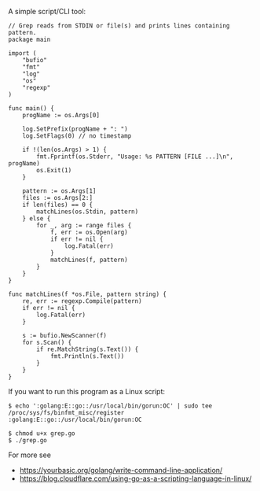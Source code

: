 A simple script/CLI tool:

```
// Grep reads from STDIN or file(s) and prints lines containing pattern.
package main

import (
	"bufio"
	"fmt"
	"log"
	"os"
	"regexp"
)

func main() {
	progName := os.Args[0]

	log.SetPrefix(progName + ": ")
	log.SetFlags(0) // no timestamp

	if !(len(os.Args) > 1) {
		fmt.Fprintf(os.Stderr, "Usage: %s PATTERN [FILE ...]\n", progName)
		os.Exit(1)
	}

	pattern := os.Args[1]
	files := os.Args[2:]
	if len(files) == 0 {
		matchLines(os.Stdin, pattern)
	} else {
		for _, arg := range files {
			f, err := os.Open(arg)
			if err != nil {
				log.Fatal(err)
			}
			matchLines(f, pattern)
		}
	}
}

func matchLines(f *os.File, pattern string) {
	re, err := regexp.Compile(pattern)
	if err != nil {
		log.Fatal(err)
	}

	s := bufio.NewScanner(f)
	for s.Scan() {
		if re.MatchString(s.Text()) {
			fmt.Println(s.Text())
		}
	}
}
```

If you want to run this program as a Linux script:

```
$ echo ':golang:E::go::/usr/local/bin/gorun:OC' | sudo tee /proc/sys/fs/binfmt_misc/register
:golang:E::go::/usr/local/bin/gorun:OC

$ chmod u+x grep.go
$ ./grep.go
```

For more see

* https://yourbasic.org/golang/write-command-line-application/
* https://blog.cloudflare.com/using-go-as-a-scripting-language-in-linux/
